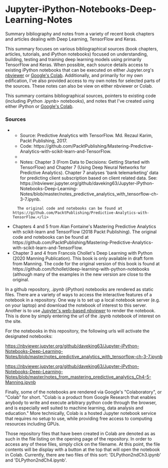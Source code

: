 # Jupyter-iPython-Notebooks-Deep-Learning-Notes
Summary bibliography and notes from a variety of recent book chapters and articles dealing with Deep Learning, TensorFlow and Keras.

This summary focuses on various bibliographical sources (book chapters, articles, tutorials, and iPython notebooks) focused on understanding, building, testing and training deep learning models using primarily TensorFlow and Keras. When possible, each source details access to existing iPython notebooks that can be executed on either Jupyter.org's <a href="https://nbviewer.jupyter.org/">nbviewer</a> or <a href="https://colab.research.google.com/notebooks/intro.ipynb">Google's Colab</a>. Additionally, and primarily for my own edification, I've also provided access to my own notes for selected parts of the sources. These notes can also be view on either nbviewer or Colab. 

This summary contains bibliographical sources, pointers to existing code (including iPython .ipynb> notebooks), and notes that I've created using either iPython or <a href="https://colab.research.google.com/notebooks/intro.ipynb">Google's Colab</a>.  

<h3>Sources</h3>

<ul>
<li>
  <ul>
    <li>Source: Predictive Analytics with TensorFlow. Md. Rezaul Karim, Packt Publishing, 2017.</li>
    <li>Code: https://github.com/PacktPublishing/Mastering-Predictive-Analytics-with-scikit-learn-and-TensorFlow.<li>
    <li>Notes: Chapter 3 (From Data to Decisions: Getting Started with TensorFlow) and Chapter 7 (Using Deep Neural Networks for Predictive Analytics). Chapter 7 analyses 'bank telemarketing' data for predicting client subscription based on client related data. See: https://nbviewer.jupyter.org/github/daveking63/Jupyter-iPython-Notebooks-Deep-Learning-Notes/blob/master/notes_predictive_analytics_with_tensorflow-ch-3-7.ipynb<l/li>.
      </ul>

     
      The original code and notebooks can be found at https://github.com/PacktPublishing/Predictive-Analytics-with-TensorFlow.</li>
<li>Chapters 4 and 5 from Alan Fontaine's Mastering Predictive Analytics with scikit-learn and TensorFlow (2018 Packt Publishing). The original code and notebooks can be found at https://github.com/PacktPublishing/Mastering-Predictive-Analytics-with-scikit-learn-and-TensorFlow.</li>
<li>Chapter 3 and 4 from Francois Chollet's Deep Learning with Python (2020 Manning Publication). This book is only available in draft form from Manning. The code for the original version of this book is found at https://github.com/fchollet/deep-learning-with-python-notebooks (although many of the examples in the new version are close to the original.</li>
</ul>

In a github repository, <i>.ipynb</i> (iPython) notebooks are rendered as static files. There are a variety of ways to access the interactive features of a notebook in a repository. One way is to set up a local notebook server (e.g. on your laptop) and download the notebook of interest to this server. Another is to use <a href="https://nbviewer.jupyter.org">Jupyter's web-based <i>nbviewer</i></a> to render the notebook. This is done by simply entering the url of the .ipynb notebook of interest on the site. 

For the notebooks in this repository, the following urls will activate the designated notebooks:

https://nbviewer.jupyter.org/github/daveking63/Jupyter-iPython-Notebooks-Deep-Learning-Notes/blob/master/notes_predictive_analytics_with_tensorflow-ch-3-7.ipynb

https://nbviewer.jupyter.org/github/daveking63/Jupyter-iPython-Notebooks-Deep-Learning-Notes/blob/master/notes_from_mastering_predictive_analytics_Ch4-5-Manning.ipynb

Finally, some of the notebooks are rendered via Google's "Colaboratory", or “Colab” for short. "Colab is a product from Google Research that enables anybody to write and execute arbitrary python code through the browser, and is especially well suited to machine learning, data analysis and education." More technically, Colab is a hosted Jupyter notebook service that requires no setup to use, while providing free access to computing resources including GPUs.

Those repository files that have been created in Colab are denoted as as such in the file listing on the opening page of the repository.  In order to access any of these files, simply click on the filename. At this point, the file contents will be display with a button at the top that will open the notebook in Colab. Currently, there are two files of this sort: 'DLPython2ndCh3.ipynb' and 'DLPython2ndCh4.ipynb'.
